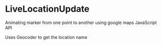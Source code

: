 # LiveLocationUpdate
Animating marker from one point to another using google maps JavaScript API

Uses Geocoder to get the location name
